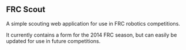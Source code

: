 FRC Scout
---------
A simple scouting web application for use in FRC robotics competitions.

It currently contains a form for the 2014 FRC season, but can easily be updated for use in future competitions.
